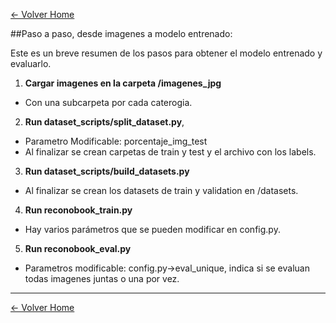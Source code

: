 [<- Volver Home](../README.md)  

##Paso a paso, desde imagenes a modelo entrenado:

Este es un breve resumen de los pasos para obtener el modelo entrenado y evaluarlo.

1. **Cargar imagenes en la carpeta /imagenes_jpg**
  - Con una subcarpeta por cada caterogia.
2. **Run dataset_scripts/split_dataset.py**,
  - Parametro Modificable: porcentaje_img_test
  - Al finalizar se crean carpetas de train y test y el archivo con los labels.
3. **Run dataset_scripts/build_datasets.py**
  - Al finalizar se crean los datasets de train y validation en /datasets.
4. **Run reconobook_train.py**
  - Hay varios parámetros que se pueden modificar en config.py.
5. **Run reconobook_eval.py**
  - Parametros modificable: config.py->eval_unique, indica si se evaluan todas imagenes juntas o una por vez.
  
  
  ***
[<- Volver Home](../README.md)
  
  
